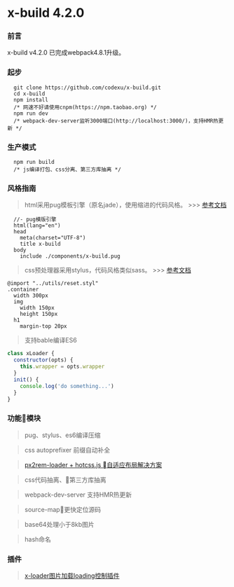 # x-build 4.2.0

### 前言

x-build v4.2.0 已完成webpack4.8.1升级。

### 起步
```
  git clone https://github.com/codexu/x-build.git
  cd x-build
  npm install
  /* 网速不好请使用cnpm(https://npm.taobao.org) */
  npm run dev
  /* webpack-dev-server监听3000端口(http://localhost:3000/)，支持HMR热更新 */
```

### 生产模式
```
  npm run build
  /* js编译打包、css分离、第三方库抽离 */
```

### 风格指南

> html采用pug模板引擎（原名jade），使用缩进的代码风格。 >>> [参考文档](https://pug.bootcss.com/api/getting-started.html)

```pug
  //- pug模版引擎
  html(lang="en")
  head
    meta(charset="UTF-8")
    title x-build
  body
    include ./components/x-build.pug
```

> css预处理器采用stylus，代码风格类似sass。 >>> [参考文档](http://stylus-lang.com/)

```stylus
@import "../utils/reset.styl"
.container
  width 300px
  img
    width 150px
    height 150px
  h1
    margin-top 20px
```

> 支持bable编译ES6

```javascript
class xLoader {
  constructor(opts) {
    this.wrapper = opts.wrapper
  }
  init() {
    console.log('do something...')
  }
}
```

### 功能模块

> pug、stylus、es6编译压缩

> css autoprefixer 前缀自动补全

> [px2rem-loader + hotcss.js 自适应布局解决方案](https://github.com/codexu/Issues/issues/11)

> css代码抽离、第三方库抽离

> webpack-dev-server 支持HMR热更新

> source-map更快定位源码

> base64处理小于8kb图片

> hash命名

### 插件

> [x-loader图片加载loading控制插件](https://github.com/codexu/Issues/issues/12)